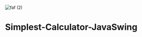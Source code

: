 ![faf (2)](https://user-images.githubusercontent.com/82465527/133607257-871896ac-1e8d-440f-bb45-fc53608bf0ba.jpg)
# Simplest-Calculator-JavaSwing

